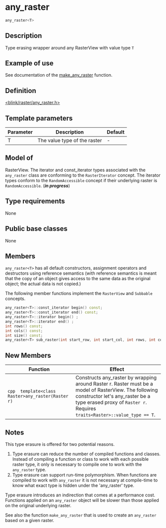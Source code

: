 # any_raster
```cpp 
any_raster<T> 
```
## Description
 Type erasing wrapper around any RasterView with value type `T`

## Example of use
See documentation of the [make_any_raster](./../functions/make_any_raster.md) function.

## Definition
[<blink/raster/any_raster.h>](./../../include/blink/raster/any_raster.h)

## Template parameters
|Parameter|Description|Default|
|----------|--------|---------|
|T|The value type of the raster| - |

## Model of
RasterView.
The iterator and const_iterator types associated with the  `any_raster` class are conforming to the `RasterIterator` concept. The iterator types conform to the `RandomAccessible` concept if their underlying raster is `RandomAccessible`. (***in progress***)

## Type requirements
None

## Public base classes
None

## Members
`any_raster<T>` has all default constructors, assignment operators and destructors using reference semantics (with reference semantics is meant that the copy of an object gives access to the same data as the original object; the actual data is not copied.)

The following member functions implement the `RasterView` and `Subbable` concepts.
```cpp
any_raster<T>::const_iterator begin() const;
any_raster<T>::const_iterator end() const;
any_raster<T>::iterator begin() ;
any_raster<T>::iterator end() ;
int rows() const;
int cols() const;
int size() const;
any_raster<T> sub_raster(int start_row, int start_col, int rows, int cols) const;
```

## New Members
|Function|Effect|
|----------|--------|
|`cpp  template<class Raster>any_raster(Raster r)` |Constructs any_raster by wrapping around Raster r. Raster must be a model of RasterView. The following constructor let's any_raster be a type erased proxy of `Raster r`. Requires `traits<Raster>::value_type == T`.|

## Notes 
This type erasure is offered for two potential reasons. 
1. Type erasure can reduce the number of compiled functions and classes. Instead of compiling a function or class to work with each possible raster type, it only is necessary to compile one to work with the `any_raster` type. 
2. Type erasure can support run-time polymorphism. When functions are compiled to work with `any_raster` it is not necessary at compile-time to know what exact type is hidden under the 'any_raster' type.

Type erasure introduces an indirection that comes at a performance cost. Functions applied on an `any_raster` object will be slower than those applied on the original underlying raster.

See also the function `make_any_raster` that is used to create an `any_raster` based on a given raster.
